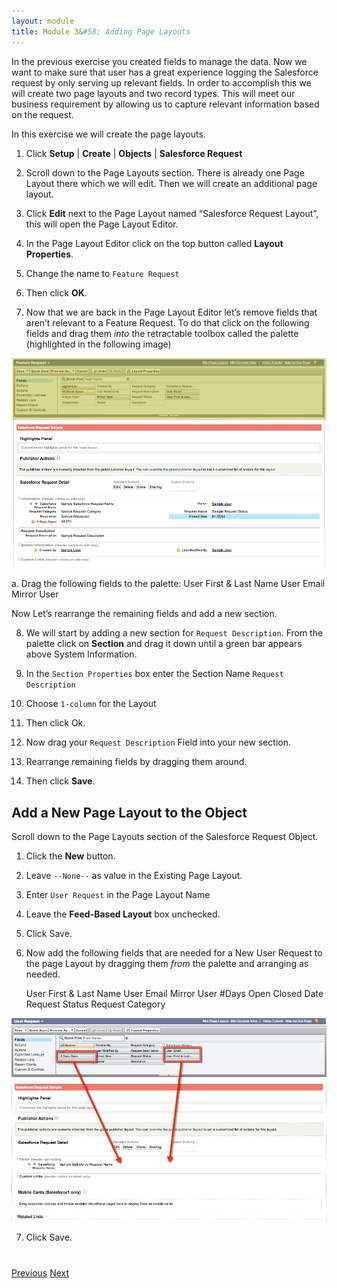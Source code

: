 ```yaml
---
layout: module
title: Module 3&#58; Adding Page Layouts
---
```


In the previous exercise you created fields to manage the data. Now we want to make sure that user has a great experience logging the Salesforce request by only serving up relevant fields. In order to accomplish this we will create two page layouts and two record types. This will meet our business requirement by allowing us to capture relevant information based on the request.

In this exercise we will create the page layouts.

1. Click **Setup** | **Create** | **Objects** | **Salesforce Request**

2. Scroll down to the Page Layouts section. There is already one Page Layout there which we will edit. Then we will create an additional page layout.

3. Click **Edit** next to the Page Layout named “Salesforce Request Layout”, this will open the Page Layout Editor.

4. In the Page Layout Editor click on the top button called **Layout Properties**.

5. Change the name to `Feature Request`

6. Then click **OK**.

7. Now that we are back in the Page Layout Editor let’s remove fields that aren’t relevant to a Feature Request. To do that click on the following fields and drag them _into_ the retractable toolbox called the palette (highlighted in the following image)

![](images/04-page-layout-editor.png)

  a. Drag the following fields to the palette:
    User First & Last Name
    User Email
    Mirror User


Now Let’s rearrange the remaining fields and add a new section.

8. We will start by adding a new section for `Request Description`. From the palette click on **Section** and drag it down until a green bar appears above System Information.

9. In the `Section Properties` box enter the Section Name `Request Description`

10. Choose `1-column` for the Layout

11. Then click Ok.

12.  Now drag your `Request Description` Field into your new section.

13. Rearrange remaining fields by dragging them around.

14. Then click **Save**.

## Add a New Page Layout to the Object
Scroll down to the Page Layouts section of the Salesforce Request Object.

1. Click the **New** button.

2. Leave `--None--` as value in the Existing Page Layout.

3. Enter `User Request` in the Page Layout Name

4. Leave the **Feed-Based Layout** box unchecked.

5. Click  Save.

6. Now add the following fields that are needed for a New User Request to the page Layout by dragging them _from_ the palette and arranging as needed.

    User First & Last Name		User Email
    Mirror User				#Days Open
    Closed Date				Request Status
    Request Category

![](images/04-add-page-layout-to-object.png)

7. Click Save.




<div class="row" style="margin-top:40px;">
<div class="col-sm-12">
<a href="03-adding-fields-to-the-salesforce-request-object.html" class="btn btn-default"><i class="glyphicon glyphicon-chevron-left"></i> Previous</a>
<a href="05-adding-record-types.html" class="btn btn-default pull-right">Next <i class="glyphicon glyphicon-chevron-right"></i></a>
</div>
</div>
